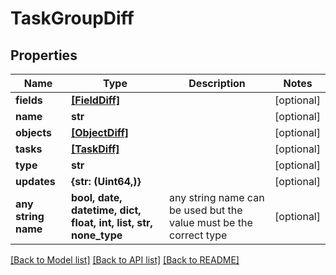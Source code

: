 # TaskGroupDiff


## Properties
Name | Type | Description | Notes
------------ | ------------- | ------------- | -------------
**fields** | [**[FieldDiff]**](FieldDiff.md) |  | [optional] 
**name** | **str** |  | [optional] 
**objects** | [**[ObjectDiff]**](ObjectDiff.md) |  | [optional] 
**tasks** | [**[TaskDiff]**](TaskDiff.md) |  | [optional] 
**type** | **str** |  | [optional] 
**updates** | **{str: (Uint64,)}** |  | [optional] 
**any string name** | **bool, date, datetime, dict, float, int, list, str, none_type** | any string name can be used but the value must be the correct type | [optional]

[[Back to Model list]](../README.md#documentation-for-models) [[Back to API list]](../README.md#documentation-for-api-endpoints) [[Back to README]](../README.md)


